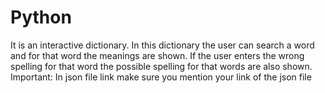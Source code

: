 # Python
It is an interactive dictionary. In this dictionary the user can search a word and for that word the meanings are shown. If the user enters the wrong spelling for that word the possible spelling for that words are also shown.
Important: In json file link make sure you mention your link of the json file




